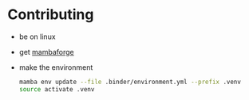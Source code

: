 # Contributing

- be on linux
- get [mambaforge](https://github.com/conda-forge/miniforge)
- make the environment

    ```bash
    mamba env update --file .binder/environment.yml --prefix .venv
    source activate .venv
    ```
